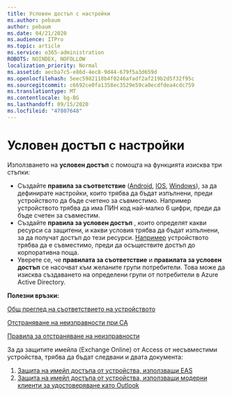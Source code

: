 ```yaml
---
title: Условен достъп с настройки
ms.author: pebaum
author: pebaum
ms.date: 04/21/2020
ms.audience: ITPro
ms.topic: article
ms.service: o365-administration
ROBOTS: NOINDEX, NOFOLLOW
localization_priority: Normal
ms.assetid: aecba7c5-e86d-4ec8-9d44-679f5a3d659d
ms.openlocfilehash: 5eec5982118b4f0246afadf2af219b2d5f32f95c
ms.sourcegitcommit: c6692ce0fa1358ec3529e59ca0ecdfdea4cdc759
ms.translationtype: MT
ms.contentlocale: bg-BG
ms.lasthandoff: 09/15/2020
ms.locfileid: "47807648"
---
```

# <a name="conditional-access-with-intune"></a>Условен достъп с настройки

Използването на  **условен достъп**  с помощта на функцията изисква три стъпки:

- Създайте  **правила за съответствие**  ([Android](https://docs.microsoft.com/intune/compliance-policy-create-android),  [IOS](https://docs.microsoft.com/intune/compliance-policy-create-ios),  [Windows](https://docs.microsoft.com//intune/compliance-policy-create-windows)), за да дефинирате настройки, които трябва да бъдат изпълнени, преди устройството да бъде счетено за съвместимо. Например устройството трябва да има ПИН код най-малко 6 цифри, преди да бъде счетен за съвместим.
- Създайте **правила за условен достъп**  , които определят какви ресурси са защитени, и какви условия трябва да бъдат изпълнени, за да получат достъп до тези ресурси.  [Например](https://docs.microsoft.com/intune/tutorial-protect-email-on-unmanaged-devices#create-conditional-access-policies)  устройството трябва да е съвместимо, преди да осъществите достъп до корпоративна поща.
- Уверете се, че **правилата за съответствие**  и  **правилата за условен достъп**  се насочват към желаните групи потребители. Това може да изисква създаването на определени групи от потребители в Azure Active Directory.

**Полезни връзки:**

[Общ преглед на съответствието на устройството](https://docs.microsoft.com/intune/device-compliance-get-started)

[Отстраняване на неизправности при CA](https://docs.microsoft.com/intune/troubleshoot-conditional-access)

[Правила за отстраняване на неизправности](https://docs.microsoft.com/intune/troubleshoot-policies-in-microsoft-intune)

За да защитите имейла (Exchange Online) от Access от несъвместими устройства, трябва да бъдат следвани и двата документа:

1. [Защита на имейл достъпа от устройства, използващи EAS](https://docs.microsoft.com/intune/tutorial-protect-email-on-unmanaged-devices)
2. [Защита на имейл достъпа от устройства, използващи модерни клиенти за удостоверяване като Outlook](https://docs.microsoft.com/intune/tutorial-protect-email-on-enrolled-devices)